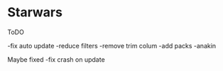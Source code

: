 # Starwars


ToDO

-fix auto update
-reduce filters
-remove trim colum
-add packs
-anakin


Maybe fixed
-fix crash on update
